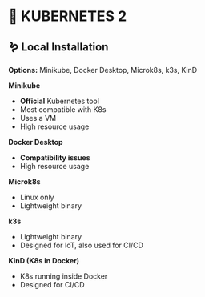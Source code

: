 # 🚢 KUBERNETES 2

## 🪱 Local Installation

**Options:** Minikube, Docker Desktop, Microk8s, k3s, KinD

**Minikube**
- **Official** Kubernetes tool
- Most compatible with K8s
- Uses a VM
- High resource usage

**Docker Desktop**
- **Compatibility issues**
- High resource usage

**Microk8s**
- Linux only
- Lightweight binary
 
**k3s**
- Lightweight binary
- Designed for IoT, also used for CI/CD

**KinD (K8s in Docker)**
- K8s running inside Docker
- Designed for CI/CD